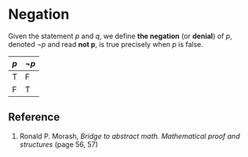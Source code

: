 # Negation

Given the statement $p$ and $q$, we define **the negation** (or **denial**) of $p$, denoted $\neg p$ and read **not p**, is true precisely when $p$ is false.


| $p$   | $\neg p$  |
|-------|-----------|
| T     | F         |
| F     | T         |

## Reference

1. Ronald P. Morash, *Bridge to abstract math. Mathematical proof and structures* (page 56, 57)